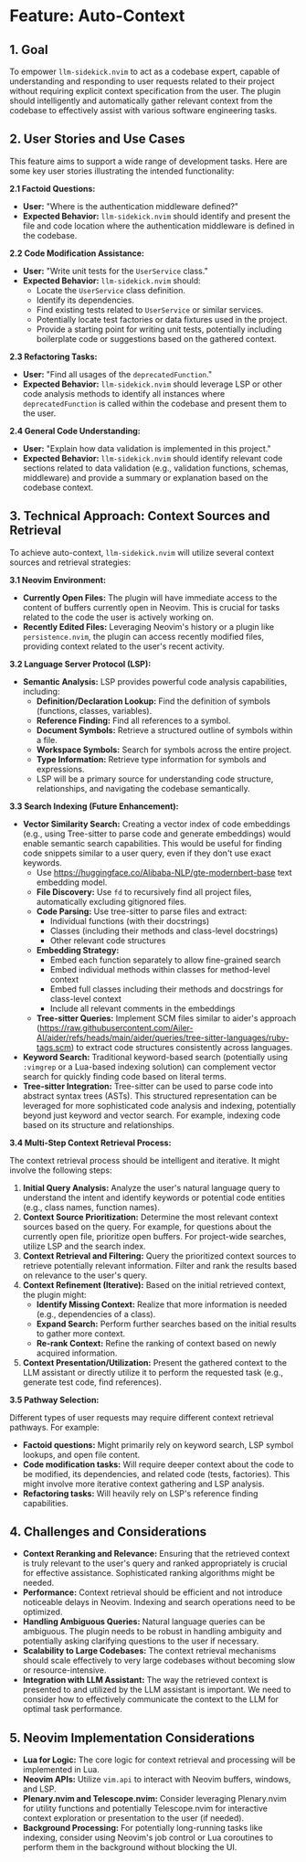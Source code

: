 # Feature: Auto-Context
## 1. Goal

To empower `llm-sidekick.nvim` to act as a codebase expert, capable of understanding and responding to user requests related to their project without requiring explicit context specification from the user. The plugin should intelligently and automatically gather relevant context from the codebase to effectively assist with various software engineering tasks.

## 2. User Stories and Use Cases

This feature aims to support a wide range of development tasks. Here are some key user stories illustrating the intended functionality:

**2.1 Factoid Questions:**

*   **User:** "Where is the authentication middleware defined?"
*   **Expected Behavior:** `llm-sidekick.nvim` should identify and present the file and code location where the authentication middleware is defined in the codebase.

**2.2 Code Modification Assistance:**

*   **User:** "Write unit tests for the `UserService` class."
*   **Expected Behavior:** `llm-sidekick.nvim` should:
    *   Locate the `UserService` class definition.
    *   Identify its dependencies.
    *   Find existing tests related to `UserService` or similar services.
    *   Potentially locate test factories or data fixtures used in the project.
    *   Provide a starting point for writing unit tests, potentially including boilerplate code or suggestions based on the gathered context.

**2.3 Refactoring Tasks:**

*   **User:** "Find all usages of the `deprecatedFunction`."
*   **Expected Behavior:** `llm-sidekick.nvim` should leverage LSP or other code analysis methods to identify all instances where `deprecatedFunction` is called within the codebase and present them to the user.

**2.4 General Code Understanding:**

*   **User:** "Explain how data validation is implemented in this project."
*   **Expected Behavior:** `llm-sidekick.nvim` should identify relevant code sections related to data validation (e.g., validation functions, schemas, middleware) and provide a summary or explanation based on the codebase context.

## 3. Technical Approach: Context Sources and Retrieval

To achieve auto-context, `llm-sidekick.nvim` will utilize several context sources and retrieval strategies:

**3.1 Neovim Environment:**

*   **Currently Open Files:**  The plugin will have immediate access to the content of buffers currently open in Neovim. This is crucial for tasks related to the code the user is actively working on.
*   **Recently Edited Files:**  Leveraging Neovim's history or a plugin like `persistence.nvim`, the plugin can access recently modified files, providing context related to the user's recent activity.

**3.2 Language Server Protocol (LSP):**

*   **Semantic Analysis:** LSP provides powerful code analysis capabilities, including:
    *   **Definition/Declaration Lookup:**  Find the definition of symbols (functions, classes, variables).
    *   **Reference Finding:**  Find all references to a symbol.
    *   **Document Symbols:**  Retrieve a structured outline of symbols within a file.
    *   **Workspace Symbols:**  Search for symbols across the entire project.
    *   **Type Information:**  Retrieve type information for symbols and expressions.
    *   LSP will be a primary source for understanding code structure, relationships, and navigating the codebase semantically.

**3.3 Search Indexing (Future Enhancement):**

*   **Vector Similarity Search:**  Creating a vector index of code embeddings (e.g., using Tree-sitter to parse code and generate embeddings) would enable semantic search capabilities. This would be useful for finding code snippets similar to a user query, even if they don't use exact keywords.
    * Use https://huggingface.co/Alibaba-NLP/gte-modernbert-base text embedding model.
    * **File Discovery:** Use `fd` to recursively find all project files, automatically excluding gitignored files.
    * **Code Parsing:** Use tree-sitter to parse files and extract:
        - Individual functions (with their docstrings)
        - Classes (including their methods and class-level docstrings)
        - Other relevant code structures
    * **Embedding Strategy:** 
        - Embed each function separately to allow fine-grained search
        - Embed individual methods within classes for method-level context
        - Embed full classes including their methods and docstrings for class-level context
        - Include all relevant comments in the embeddings
    * **Tree-sitter Queries:** Implement SCM files similar to aider's approach (https://raw.githubusercontent.com/Ailer-AI/aider/refs/heads/main/aider/queries/tree-sitter-languages/ruby-tags.scm) to extract code structures consistently across languages.
*   **Keyword Search:**  Traditional keyword-based search (potentially using `:vimgrep` or a Lua-based indexing solution) can complement vector search for quickly finding code based on literal terms.
*   **Tree-sitter Integration:**  Tree-sitter can be used to parse code into abstract syntax trees (ASTs). This structured representation can be leveraged for more sophisticated code analysis and indexing, potentially beyond just keyword and vector search.  For example, indexing code based on its structure and relationships.

**3.4 Multi-Step Context Retrieval Process:**

The context retrieval process should be intelligent and iterative.  It might involve the following steps:

1.  **Initial Query Analysis:** Analyze the user's natural language query to understand the intent and identify keywords or potential code entities (e.g., class names, function names).
2.  **Context Source Prioritization:**  Determine the most relevant context sources based on the query. For example, for questions about the currently open file, prioritize open buffers. For project-wide searches, utilize LSP and the search index.
3.  **Context Retrieval and Filtering:**  Query the prioritized context sources to retrieve potentially relevant information. Filter and rank the results based on relevance to the user's query.
4.  **Context Refinement (Iterative):**  Based on the initial retrieved context, the plugin might:
    *   **Identify Missing Context:** Realize that more information is needed (e.g., dependencies of a class).
    *   **Expand Search:**  Perform further searches based on the initial results to gather more context.
    *   **Re-rank Context:**  Refine the ranking of context based on newly acquired information.
5.  **Context Presentation/Utilization:**  Present the gathered context to the LLM assistant or directly utilize it to perform the requested task (e.g., generate test code, find references).

**3.5 Pathway Selection:**

Different types of user requests may require different context retrieval pathways.  For example:

*   **Factoid questions:**  Might primarily rely on keyword search, LSP symbol lookups, and open file content.
*   **Code modification tasks:**  Will require deeper context about the code to be modified, its dependencies, and related code (tests, factories).  This might involve more iterative context gathering and LSP analysis.
*   **Refactoring tasks:**  Will heavily rely on LSP's reference finding capabilities.

## 4. Challenges and Considerations

*   **Context Reranking and Relevance:**  Ensuring that the retrieved context is truly relevant to the user's query and ranked appropriately is crucial for effective assistance.  Sophisticated ranking algorithms might be needed.
*   **Performance:**  Context retrieval should be efficient and not introduce noticeable delays in Neovim. Indexing and search operations need to be optimized.
*   **Handling Ambiguous Queries:** Natural language queries can be ambiguous. The plugin needs to be robust in handling ambiguity and potentially asking clarifying questions to the user if necessary.
*   **Scalability to Large Codebases:**  The context retrieval mechanisms should scale effectively to very large codebases without becoming slow or resource-intensive.
*   **Integration with LLM Assistant:**  The way the retrieved context is presented to and utilized by the LLM assistant is important.  We need to consider how to effectively communicate the context to the LLM for optimal task performance.

## 5. Neovim Implementation Considerations

*   **Lua for Logic:**  The core logic for context retrieval and processing will be implemented in Lua.
*   **Neovim APIs:**  Utilize `vim.api` to interact with Neovim buffers, windows, and LSP.
*   **Plenary.nvim and Telescope.nvim:**  Consider leveraging Plenary.nvim for utility functions and potentially Telescope.nvim for interactive context exploration or presentation to the user (if needed).
*   **Background Processing:**  For potentially long-running tasks like indexing, consider using Neovim's job control or Lua coroutines to perform them in the background without blocking the UI.